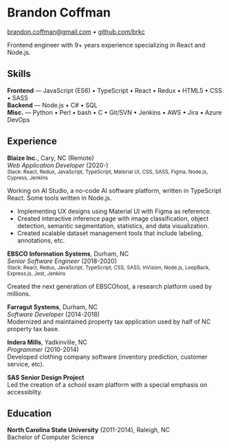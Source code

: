 # Brandon Coffman

<a href="mailto:brandon.coffman@gmail.com">brandon.coffman@gmail.com</a> •
[github.com/brkc](https://github.com/brkc)

Frontend engineer with 9+ years experience specializing in React and Node.js.

## Skills

**Frontend** — JavaScript (ES6) • TypeScript • React • Redux • HTML5 • CSS •
SASS<br> **Backend** — Node.js • C# • SQL<br> **Misc.** — Python • Perl • bash •
C • Git/SVN • Jenkins • AWS • Jira • Azure DevOps<br>

## Experience

**Blaize Inc.**, Cary, NC (Remote)<br> _Web Application Developer_ (2020-)<br>
<small>Stack: React, Redux, JavaScript, TypeScript, Material UI, CSS, SASS,
Figma, Node.js, Cypress, Jenkins</small>

Working on AI Studio, a no-code AI software platform, written in TypeScript
React. Some tools written in Node.js.

- Implementing UX designs using Material UI with Figma as reference.
- Created interactive inference page with image classification, object
  detection, semantic segmentation, statistics, and data visualization.
- Created scalable dataset management tools that include labeling, annotations,
  etc.

**EBSCO Information Systems**, Durham, NC<br> _Senior Software Engineer_
(2018-2020)<br> <small>Stack: React, Redux, JavaScript, TypeScript, CSS, SASS,
InVision, Node.js, LoopBack, Express.js, Jest, Jenkins</small>

Created the next generation of EBSCOhost, a research platform used by millions.

**Farragut Systems**, Durham, NC<br> _Software Developer_ (2014-2018)<br>
Modernized and maintained property tax application used by half of NC property
tax base.

**Indera Mills**, Yadkinville, NC<br> _Programmer_ (2010-2014)<br> Developed
clothing company software (inventory prediction, customer service, etc).

**SAS Senior Design Project**<br> Led the creation of a school exam platform
with a special emphasis on accessiblity.

## Education

**North Carolina State University** (2011-2014), Raleigh, NC<br> Bachelor of
Computer Science

<link href="style.css" rel="stylesheet">
